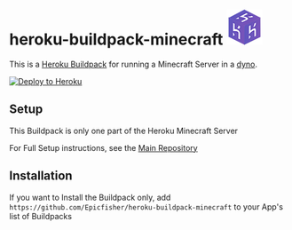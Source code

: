 # heroku-buildpack-minecraft ![Logo](logo.png)

This is a [Heroku Buildpack](https://devcenter.heroku.com/articles/buildpacks)
for running a Minecraft Server in a [dyno](https://devcenter.heroku.com/articles/dynos).

[![Deploy to Heroku](https://www.herokucdn.com/deploy/button.png)](https://heroku.com/deploy)

## Setup

This Buildpack is only one part of the Heroku Minecraft Server

For Full Setup instructions, see the [Main Repository](https://github.com/Epicfisher/heroku-minecraft-server)

## Installation

If you want to Install the Buildpack only,  add ```https://github.com/Epicfisher/heroku-buildpack-minecraft``` to your App's list of Buildpacks